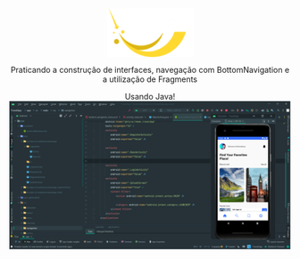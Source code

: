 

<div  align="center">
<img style="width:155px;" align="center" src="https://github.com/Kleitomberg/TravelApp/blob/master/app/src/main/res/drawable/logo.png"/>
</div>

<div  align="center">
<p>Praticando a construção de interfaces, navegação com BottomNavigation e a utilização de Fragments</p>
Usando Java!
  </div>

<div  align="center">
<img  align="center" src="https://github.com/Kleitomberg/TravelApp/blob/master/app/src/main/res/drawable/screenshoot.png"/>
</div>



